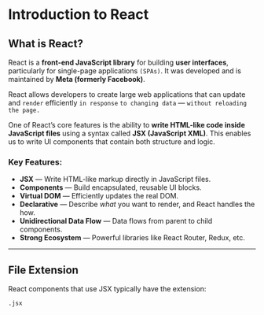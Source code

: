 # Introduction to React

## What is React?

React is a **front-end JavaScript library** for building **user interfaces**, particularly for single-page applications `(SPAs)`. It was developed and is maintained by **Meta (formerly Facebook)**.

React allows developers to create large web applications that can update and `render` efficiently `in response` `to changing data` — `without reloading the page.`

One of React’s core features is the ability to **write HTML-like code inside JavaScript files** using a syntax called **JSX (JavaScript XML)**. This enables us to write UI components that contain both structure and logic.

### Key Features:

- **JSX** — Write HTML-like markup directly in JavaScript files.
- **Components** — Build encapsulated, reusable UI blocks.
- **Virtual DOM** — Efficiently updates the real DOM.
- **Declarative** — Describe *what* you want to render, and React handles the how.
- **Unidirectional Data Flow** — Data flows from parent to child components.
- **Strong Ecosystem** — Powerful libraries like React Router, Redux, etc.

---

## File Extension

React components that use JSX typically have the extension:

```text
.jsx
